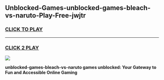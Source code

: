 
## Unblocked-Games-unblocked-games-bleach-vs-naruto-Play-Free-jwjtr
<h3>
<a href="https://premium76.site?title=unblocked-games-bleach-vs-naruto&ref=18A">CLICK TO PLAY</a></h3>
<hr>

<h3>
<a href="https://premium76.site?title=unblocked-games-bleach-vs-naruto&ref=18A">CLICK 2 PLAY</a>
  
</h3>

<a href="https://premium76.site?title=unblocked-games-bleach-vs-naruto&ref=18A"><img src="https://clearcache.store/games.png"></a>


**unblocked-games-bleach-vs-naruto games unblocked: Your Gateway to Fun and Accessible Online Gaming**
